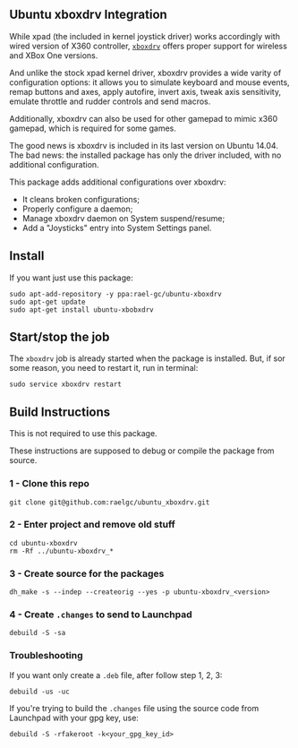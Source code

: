 Ubuntu xboxdrv Integration
----------------------------

While xpad (the included in kernel joystick driver) works accordingly with wired version of X360 controller, [`xboxdrv`](http://pingus.seul.org/~grumbel/xboxdrv/) offers proper support for wireless and XBox One versions.

And unlike the stock xpad kernel driver, xboxdrv provides a wide varity of configuration options: it allows you to simulate keyboard and mouse events, remap buttons and axes, apply autofire, invert axis, tweak axis sensitivity, emulate throttle and rudder controls and send macros.

Additionally, xboxdrv can also be used for other gamepad to mimic x360 gamepad, which is required for some games.

The good news is xboxdrv is included in its last version on Ubuntu 14.04. The bad news: the installed package has only the driver included, with no additional configuration.

This package adds additional configurations over xboxdrv:

- It cleans broken configurations;
- Properly configure a daemon;
- Manage xboxdrv daemon on System suspend/resume;
- Add a "Joysticks" entry into System Settings panel.


## Install

If you want just use this package:

```term
sudo apt-add-repository -y ppa:rael-gc/ubuntu-xboxdrv
sudo apt-get update
sudo apt-get install ubuntu-xbobxdrv
```

## Start/stop the job

The `xboxdrv` job is already started when the package is installed. But, if sor some reason, you need to restart it, run in terminal:

```term
sudo service xboxdrv restart
```

## Build Instructions

This is not required to use this package.

These instructions are supposed to debug or compile the package from source.

### 1 - Clone this repo

```term
git clone git@github.com:raelgc/ubuntu_xboxdrv.git
```

### 2 - Enter project and remove old stuff

```term
cd ubuntu-xboxdrv
rm -Rf ../ubuntu-xboxdrv_*
```
### 3 - Create source for the packages

```term
dh_make -s --indep --createorig --yes -p ubuntu-xboxdrv_<version>
```

### 4 - Create `.changes` to send to Launchpad

```term
debuild -S -sa
```

### Troubleshooting

If you want only create a `.deb` file, after follow step 1, 2, 3:

```term
debuild -us -uc
```

If you're trying to build the `.changes` file using the source code from Launchpad with your gpg key, use:

```term
debuild -S -rfakeroot -k<your_gpg_key_id>
```
